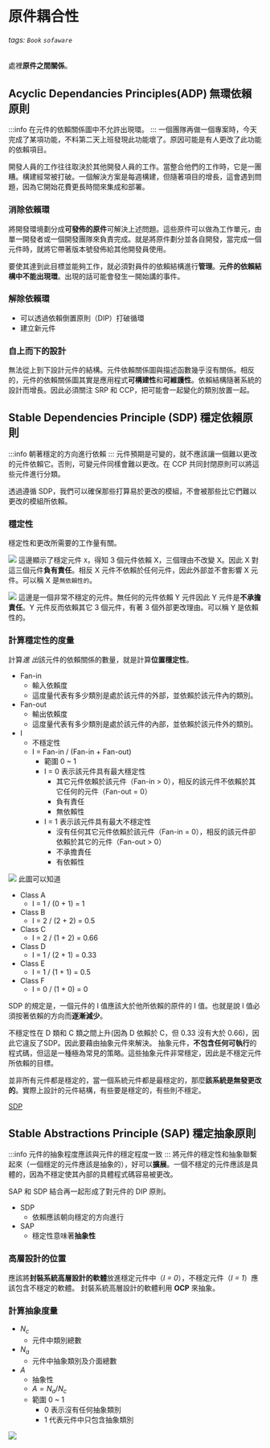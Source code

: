 # 原件耦合性
###### tags: `Book` `sofaware`

處裡**原件之間關係**。

## Acyclic Dependancies Principles(ADP) 無環依賴原則
:::info
在元件的依賴關係圖中不允許出現環。
:::
一個團隊再做一個專案時，今天完成了某項功能，不料第二天上班發現此功能壞了。原因可能是有人更改了此功能的依賴項目。

開發人員的工作往往取決於其他開發人員的工作。當整合他們的工作時，它是一團糟。構建經常被打破。一個解決方案是每週構建，但隨著項目的增長，這會遇到問題，因為它開始花費更長時間來集成和部署。
### 消除依賴環
將開發環境劃分成**可發佈的原件**可解決上述問題。這些原件可以做為工作單元，由單一開發者或一個開發團隊來負責完成。就是將原件劃分並各自開發，當完成一個元件時，就將它帶著版本號發佈給其他開發員使用。

要使其達到此目標並能夠工作，就必須對員件的依賴結構進行**管理**。**元件的依賴結構中不能出現環**。出現的話可能會發生一開始講的事件。
### 解除依賴環
- 可以透過依賴倒置原則（DIP）打破循環
- 建立新元件

### 自上而下的設計
無法從上到下設計元件的結構。元件依賴關係圖與描述函數幾乎沒有關係。相反的，元件的依賴關係圖其實是應用程式**可構建性**和**可維護性**。依賴結構隨著系統的設計而增長。因此必須關注 SRP 和 CCP，把可能會一起變化的類別放置一起。



## Stable Dependencies Principle (SDP) 穩定依賴原則
:::info
朝著穩定的方向進行依賴
:::
元件預期是可變的，就不應該讓一個難以更改的元件依賴它。否則，可變元件同樣會難以更改。在 CCP 共同封閉原則可以將這些元件進行分類。

透過遵循 SDP，我們可以確保那些打算易於更改的模組，不會被那些比它們難以更改的模組所依賴。

### 穩定性
穩定性和更改所需要的工作量有關。

![](https://i.imgur.com/RD2Sb3o.png)
這邊顯示了穩定元件 `X`，得知 3 個元件依賴 X，三個理由不改變 X。因此 X 對這三個元件**負有責任**。相反 X 元件不依賴於任何元件，因此外部並不會影響 X 元件。可以稱 X 是`無依賴性的`。

![](https://i.imgur.com/aVlQfP8.png)
這邊是一個非常不穩定的元件。無任何的元件依賴 Y 元件因此 Y 元件是**不承擔責任**。Y 元件反而依賴其它 3 個元件，有著 3 個外部更改理由。可以稱 Y 是依賴性的。

### 計算穩定性的度量
計算*進* *出*該元件的依賴關係的數量，就是計算**位置穩定性**。

- Fan-in
    - 輸入依賴度
    - 這度量代表有多少類別是處於該元件的外部，並依賴於該元件內的類別。
- Fan-out
    - 輸出依賴度
    - 這度量代表有多少類別是處於該元件的內部，並依賴於該元件外的類別。
- I
    - 不穩定性
    - I = Fan-in / (Fan-in + Fan-out)
        - 範圍 0 ~ 1
        - I = 0 表示該元件具有最大穩定性
            - 其它元件依賴於該元件（Fan-in > 0），相反的該元件不依賴於其它任何的元件（Fan-out = 0）
            - 負有責任
            - 無依賴性
        - I = 1 表示該元件具有最大不穩定性
            - 沒有任何其它元件依賴於該元件（Fan-in = 0），相反的該元件卻依賴於其它的元件（Fan-out > 0）
            - 不承擔責任
            - 有依賴性

![](https://i.imgur.com/qurcazj.png)
此圖可以知道 
- Class A
    - I = 1 / (0 + 1) = 1
- Class B
    - I = 2 / (2 + 2) = 0.5
- Class C
    - I = 2 / (1 + 2) = 0.66
- Class D
    - I = 1 / (2 + 1) = 0.33
- Class E
    - I = 1 / (1 + 1) = 0.5
- Class F
    - I = 0 / (1 + 0) = 0

SDP 的規定是，一個元件的 I 值應該大於他所依賴的原件的 I 值。也就是說 I 值必須按著依賴的方向而**逐漸減少**。

不穩定性在 D 類和 C 類之間上升(因為 D 依賴於 C，但 0.33 沒有大於 0.66)，因此它違反了SDP。因此要藉由抽象元件來解決。
抽象元件，**不包含任何可執行**的程式碼，但這是一種極為常見的策略。這些抽象元件非常穩定，因此是不穩定元件所依賴的目標。
 
並非所有元件都是穩定的，當一個系統元件都是最穩定的，那麼**該系統是無發更改的**。實際上設計的元件結構，有些要是穩定的，有些則不穩定。

[SDP](http://fredfoc.com/help-i-need-to-refactor-but-where-should-i-start-sdp-to-the-rescue/)
## Stable Abstractions Principle (SAP) 穩定抽象原則
:::info
元件的抽象程度應該與元件的穩定程度一致
:::
將元件的穩定性和抽象聯繫起來（一個穩定的元件應該是抽象的），好可以**擴展**。一個不穩定的元件應該是具體的，因為不穩定使其內部的具體程式碼容易被更改。

SAP 和 SDP 結合再一起形成了對元件的 DIP 原則。
- SDP
    - 依賴應該朝向穩定的方向進行
- SAP
    - 穩定性意味著**抽象性**

### 高層設計的位置
應該將**封裝系統高層設計的軟體**放進穩定元件中（*I = 0*），不穩定元件（*I = 1*）應該包含不穩定的軟體。
封裝系統高層設計的軟體利用 **OCP** 來抽象。

### 計算抽象度量

- $N_c$
    - 元件中類別總數
- $N_a$
    - 元件中抽象類別及介面總數
- $A$
    - 抽象性
    - $A = N_a / N_c$
    - 範圍 0 ~ 1
        - 0 表示沒有任何抽象類別
        - 1 代表元件中只包含抽象類別

![](https://i.imgur.com/3hFPqLt.png)



